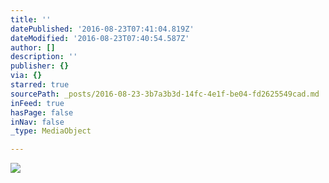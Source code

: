 ```yaml
---
title: ''
datePublished: '2016-08-23T07:41:04.819Z'
dateModified: '2016-08-23T07:40:54.587Z'
author: []
description: ''
publisher: {}
via: {}
starred: true
sourcePath: _posts/2016-08-23-3b7a3b3d-14fc-4e1f-be04-fd2625549cad.md
inFeed: true
hasPage: false
inNav: false
_type: MediaObject

---
```

![](https://the-grid-user-content.s3-us-west-2.amazonaws.com/8b5aa5ee-7b74-49bd-92f4-0f04c1ee7afb.jpg)